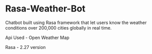 # Rasa-Weather-Bot
Chatbot built using Rasa framework that let users know the weather conditions over 200,000 cities globally in real time.

Api Used - Open Weather Map

Rasa - 2.27 version

